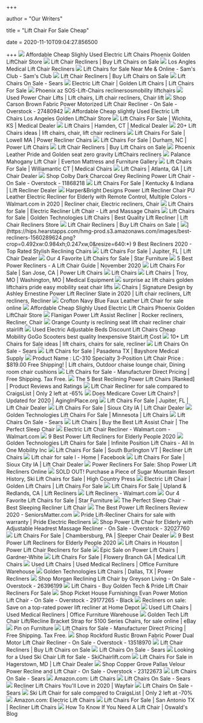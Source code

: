 +++
        
author = "Our Writers"
        
title = "Lift Chair For Sale Cheap"
        
date = 2020-11-10T09:04:27.856500
        
+++
[ ![](http://www.aamcare-electropedic.com/Used-Electric-Lift-Chairs.jpg)](http://www.aamcare-electropedic.com/Used-Electric-Lift-Chairs.jpg) Affordable Cheap Slighly Used Electric Lift Chairs Phoenix Golden LiftChair  Store
[ ![](https://www.1800wheelchair.com/media/catalog/cache/b8fb6680f3620f3655291297147b962e.jpg)](https://www.1800wheelchair.com/media/catalog/cache/b8fb6680f3620f3655291297147b962e.jpg) Lift Chair Recliners | Buy Lift Chairs on Sale
[ ![](http://www.aamcare-electropedic.com/-lc599.jpg)](http://www.aamcare-electropedic.com/-lc599.jpg) Los Angles Medical Lift Chair Recliners
[ ![](https://scene7.samsclub.com/is/image/samsclub/0019396804627_A?wid=280&hei=280)](https://scene7.samsclub.com/is/image/samsclub/0019396804627_A?wid=280&hei=280) Lift Chairs for Sale Near Me & Online - Sam's Club - Sam's Club
[ ![](https://www.1800wheelchair.com/media/catalog/cache/542f804fbccf89d8774d92afd849827a.jpg)](https://www.1800wheelchair.com/media/catalog/cache/542f804fbccf89d8774d92afd849827a.jpg) Lift Chair Recliners | Buy Lift Chairs on Sale
[ ![](https://c.shld.net/rpx/i/s/i/mp/10169836/prod_11776079213?hei=245&wid=245&op_sharpen=1&qlt=85)](https://c.shld.net/rpx/i/s/i/mp/10169836/prod_11776079213?hei=245&wid=245&op_sharpen=1&qlt=85) Lift Chairs On Sale - Sears
[ ![](https://towsonmedicalequipment.com/wp-content/uploads/2020/04/lift-chair-300x300.png)](https://towsonmedicalequipment.com/wp-content/uploads/2020/04/lift-chair-300x300.png) Electric Lift Chair | Golden Lift Chairs | Lift Chairs For Sale
[ ![](http://www.sosmobility.com/sos-lift-chair-price-list.jpg)](http://www.sosmobility.com/sos-lift-chair-price-list.jpg) Phoenix az SOS-Lift-Chairs reclinersosmobility liftchairs
[ ![](https://i.pinimg.com/originals/39/43/47/3943471f6c456aff15540ed4b5d03618.jpg)](https://i.pinimg.com/originals/39/43/47/3943471f6c456aff15540ed4b5d03618.jpg) Used Power Chair Lifts | Lift chairs, Lift chair recliners, Chair lift
[ ![](https://ak1.ostkcdn.com/images/products/27480942/Carson-Brown-Fabric-Power-Motorized-Lift-Chair-Recliner-e01e9d2a-97f1-44bb-b289-38f513ddac86_600.jpg?impolicy=medium)](https://ak1.ostkcdn.com/images/products/27480942/Carson-Brown-Fabric-Power-Motorized-Lift-Chair-Recliner-e01e9d2a-97f1-44bb-b289-38f513ddac86_600.jpg?impolicy=medium) Shop Carson Brown Fabric Power Motorized Lift Chair Recliner - On Sale -  Overstock - 27480942
[ ![](https://latexpedic.com/4110_electropedic_logo_SA.png)](https://latexpedic.com/4110_electropedic_logo_SA.png) Affordable Cheap slightly Used Electric Lift Chairs Los Angeles Golden  LiftChair Store
[ ![](https://cdnmedia.endeavorsuite.com/images/organizations/0e42df25-a7f2-477f-a89b-76292889af2b/header4.jpg?v=1566937214922)](https://cdnmedia.endeavorsuite.com/images/organizations/0e42df25-a7f2-477f-a89b-76292889af2b/header4.jpg?v=1566937214922) Lift Chairs For Sale | Wichita, KS | Medical Dealer
[ ![](https://cdnmedia.endeavorsuite.com/images/organizations/767cf084-66e5-464e-b996-ae732b447af3/SIGNATURE%20SERIES%20-%20CAMBRIDGE%20LIFT%20CHAIR.jpg?v=1576173421544)](https://cdnmedia.endeavorsuite.com/images/organizations/767cf084-66e5-464e-b996-ae732b447af3/SIGNATURE%20SERIES%20-%20CAMBRIDGE%20LIFT%20CHAIR.jpg?v=1576173421544) Lift Chairs | Hamden, CT | Medical Dealer
[ ![](https://i.pinimg.com/236x/ec/e0/92/ece092ee243cff2e8b7ce8f788a95e07--mobility-aids-chairs-for-sale.jpg)](https://i.pinimg.com/236x/ec/e0/92/ece092ee243cff2e8b7ce8f788a95e07--mobility-aids-chairs-for-sale.jpg) 20+ Lift Chairs ideas | lift chairs, chair, lift chair recliners
[ ![](https://cdnmedia.endeavorsuite.com/images/organizations/35ae7ec2-8d3b-4116-ad71-c19a3341bbf0/lift-chair_3.jpg?v=1582653752172)](https://cdnmedia.endeavorsuite.com/images/organizations/35ae7ec2-8d3b-4116-ad71-c19a3341bbf0/lift-chair_3.jpg?v=1582653752172) Lift Chairs For Sale | Lowell MA | Power Recliner Chairs
[ ![](https://cdnmedia.endeavorsuite.com/images/ThumbGenerator/Thumb.aspx?img=//cdnmedia.endeavorsuite.com/images/organizations/b47a0a4d-3a8d-4f0b-81a7-a32b44dda428/Man%20in%20Lift%20Chair%20(1).JPG&v=1575326402004&mw=400&mh=230&f=1?v=20200223130154)](https://cdnmedia.endeavorsuite.com/images/ThumbGenerator/Thumb.aspx?img=//cdnmedia.endeavorsuite.com/images/organizations/b47a0a4d-3a8d-4f0b-81a7-a32b44dda428/Man%20in%20Lift%20Chair%20(1).JPG&v=1575326402004&mw=400&mh=230&f=1?v=20200223130154) Lift Chairs For Sale | Durham, NC | Power Lift Chairs
[ ![](https://www.1800wheelchair.com/media/catalog/cache/f39cb5c770e3065b0e792fadf05f5bf7.jpg)](https://www.1800wheelchair.com/media/catalog/cache/f39cb5c770e3065b0e792fadf05f5bf7.jpg) Lift Chair Recliners | Buy Lift Chairs on Sale
[ ![](http://www.liftchaircity.com/Contact-LiftChairs.jpg)](http://www.liftchaircity.com/Contact-LiftChairs.jpg) Phoenix Leather Pride and Golden seat zero gravity LiftChairs recliners
[ ![](https://i0.wp.com/www.evertonmattress.com/wp-content/uploads/2020/02/IMG_1132-scaled.jpg?fit=1920%2C2560&ssl=1)](https://i0.wp.com/www.evertonmattress.com/wp-content/uploads/2020/02/IMG_1132-scaled.jpg?fit=1920%2C2560&ssl=1) Palance Mahogany Lift Chair | Everton Mattress and Furniture Gallery
[ ![](https://cdnmedia.endeavorsuite.com/images/organizations/cedc8858-7902-4c32-bcc0-d077a66c41a6/POWER%20CLOUD%20LIFT%20CHAIR.jpg?v=1575387119568)](https://cdnmedia.endeavorsuite.com/images/organizations/cedc8858-7902-4c32-bcc0-d077a66c41a6/POWER%20CLOUD%20LIFT%20CHAIR.jpg?v=1575387119568) Lift Chairs For Sale | Williamantic CT | Medical Chairs
[ ![](https://cdnmedia.endeavorsuite.com/images/organizations/1190885e-d839-4cd5-930c-5f71e86f1864/5555%20FULL%20SLEEPER%20MODEL.jpg?v=1576171962480)](https://cdnmedia.endeavorsuite.com/images/organizations/1190885e-d839-4cd5-930c-5f71e86f1864/5555%20FULL%20SLEEPER%20MODEL.jpg?v=1576171962480) Lift Chairs | Atlanta, GA | Lift Chair Dealer
[ ![](https://ak1.ostkcdn.com/images/products/11868218/Colby-Black-Reclining-Power-Lift-Chair-b6b91bc2-3c93-4041-88e2-ff7863f98633_600.jpg?impolicy=medium)](https://ak1.ostkcdn.com/images/products/11868218/Colby-Black-Reclining-Power-Lift-Chair-b6b91bc2-3c93-4041-88e2-ff7863f98633_600.jpg?impolicy=medium) Shop Colby Dark Charcoal Grey Reclining Power Lift Chair - On Sale -  Overstock - 11868218
[ ![](https://cdnmedia.endeavorsuite.com/images/ThumbGenerator/Thumb.aspx?img=//cdnmedia.endeavorsuite.com/images/organizations/1f2f5181-16d9-48e8-984a-afcf61e71ec9/lift%20chair.jpg&v=1577376684244&mw=1000&mh=638&f=1?v=20201030134015)](https://cdnmedia.endeavorsuite.com/images/ThumbGenerator/Thumb.aspx?img=//cdnmedia.endeavorsuite.com/images/organizations/1f2f5181-16d9-48e8-984a-afcf61e71ec9/lift%20chair.jpg&v=1577376684244&mw=1000&mh=638&f=1?v=20201030134015) Lift Chairs For Sale | Kentucky & Indiana | Lift Recliner Dealer
[ ![](https://i.pinimg.com/originals/1b/5a/8c/1b5a8c7aeafa525fa9902e498fd93e60.jpg)](https://i.pinimg.com/originals/1b/5a/8c/1b5a8c7aeafa525fa9902e498fd93e60.jpg) Harper&Bright Designs Power Lift Recliner Chair PU Leather Electric Recliner  for Elderly with Remote Control, Multiple Colors - Walmart.com in 2020 | Recliner  chair, Electric recliners, Chair
[ ![](https://cdn.shopify.com/s/files/1/0922/3412/products/Stellar_Lifted-Charcoal-8-16_2048x.jpg?v=1479158302)](https://cdn.shopify.com/s/files/1/0922/3412/products/Stellar_Lifted-Charcoal-8-16_2048x.jpg?v=1479158302) Lift Chairs for Sale | Electric Recliner Lift Chair - Lift and Massage  Chairs
[ ![](http://www.americanmedicalinc.com/uploads/1/1/6/5/116546381/s809891359424567114_p287_i1_w640.jpeg)](http://www.americanmedicalinc.com/uploads/1/1/6/5/116546381/s809891359424567114_p287_i1_w640.jpeg) Lift Chairs for Sale | Golden Technologies Lift Chairs | Best Quality Lift  Recliner | Lift Chair Recliners Store
[ ![](https://www.1800wheelchair.com/media/catalog/cache/64dcc84269bca5567d29895850fd87ba.jpg)](https://www.1800wheelchair.com/media/catalog/cache/64dcc84269bca5567d29895850fd87ba.jpg) Lift Chair Recliners | Buy Lift Chairs on Sale
[ ![](https://hips.hearstapps.com/hmg-prod.s3.amazonaws.com/images/best-recliners-1560289624.png?crop=0.492xw:0.984xh;0.247xw,0&resize=640:*)](https://hips.hearstapps.com/hmg-prod.s3.amazonaws.com/images/best-recliners-1560289624.png?crop=0.492xw:0.984xh;0.247xw,0&resize=640:*) 9 Best Recliners 2020 - Top Rated Stylish Reclining Chairs
[ ![](https://cdnmedia.endeavorsuite.com/images/organizations/3f8c684c-569c-4c5d-b319-3bacef2c11d4/MAXICOMFORTER%20COMFORTER%20LIFT%20CHAIR.jpg?v=1582152950405)](https://cdnmedia.endeavorsuite.com/images/organizations/3f8c684c-569c-4c5d-b319-3bacef2c11d4/MAXICOMFORTER%20COMFORTER%20LIFT%20CHAIR.jpg?v=1582152950405) Lift Chairs For Sale | Jupiter, FL | Lift Chair Dealer
[ ![](http://blog.starfurniture.com/wp-content/uploads/sites/31/2020/05/Pinnacle-Power-Lift-Chair-with-Heat-Massage-505x505.jpg)](http://blog.starfurniture.com/wp-content/uploads/sites/31/2020/05/Pinnacle-Power-Lift-Chair-with-Heat-Massage-505x505.jpg) Our 4 Favorite Lift Chairs for Sale | Star Furniture
[ ![](https://sp.expertofequipment.com/spai/w_788+q_lossy+ret_img+to_webp/https://expertofequipment.com/wp-content/uploads/2018/08/2018-08-23.png)](https://sp.expertofequipment.com/spai/w_788+q_lossy+ret_img+to_webp/https://expertofequipment.com/wp-content/uploads/2018/08/2018-08-23.png) 5 Best Power Recliners - A Lift Chair Guide | November 2020
[ ![](https://cdnmedia.endeavorsuite.com/images/ThumbGenerator/Thumb.aspx?img=//cdnmedia.endeavorsuite.com/images/organizations/65255390-0bc2-4c79-9f39-ad06cb020a6e/SEO%20Images/Woman%20in%20Lift%20Chair.jpeg&v=1594159901567&mw=1140&mh=565&f=1?v=20200707171243)](https://cdnmedia.endeavorsuite.com/images/ThumbGenerator/Thumb.aspx?img=//cdnmedia.endeavorsuite.com/images/organizations/65255390-0bc2-4c79-9f39-ad06cb020a6e/SEO%20Images/Woman%20in%20Lift%20Chair.jpeg&v=1594159901567&mw=1140&mh=565&f=1?v=20200707171243) Lift Chairs For Sale | San Jose, CA | Power Lift Chairs
[ ![](https://i.pinimg.com/236x/a3/a8/c7/a3a8c7af56789cc032cde39331a0c591--extra-storage-space-storage-spaces.jpg)](https://i.pinimg.com/236x/a3/a8/c7/a3a8c7af56789cc032cde39331a0c591--extra-storage-space-storage-spaces.jpg) Lift Chairs
[ ![](https://ari-cms.com/Content/Site/26723/Images/Space%20Savers%20BACK%20TO%20BACK.jpg)](https://ari-cms.com/Content/Site/26723/Images/Space%20Savers%20BACK%20TO%20BACK.jpg) Lift Chairs | Troy, MO | Washington, MO | Medical Equipment
[ ![](http://www.liftchaircity.com/LC-105-Micro-Suede-Sandal_720x.jpg)](http://www.liftchaircity.com/LC-105-Micro-Suede-Sandal_720x.jpg) surprise az lift chairs golden liftchairs pride easy mobility seat chair  lifts
[ ![](https://i.pinimg.com/736x/e3/d4/0c/e3d40ce8f0bd925ceb6636148fe1a7a5.jpg)](https://i.pinimg.com/736x/e3/d4/0c/e3d40ce8f0bd925ceb6636148fe1a7a5.jpg) Chairs | Signature Design by Ashley Ernestine Power Lift Recliner Slate in  2020 | Lift chair recliners, Lift recliners, Recliner
[ ![](https://i.ebayimg.com/images/g/Z88AAOSwNmJcoYfW/s-l640.jpg)](https://i.ebayimg.com/images/g/Z88AAOSwNmJcoYfW/s-l640.jpg) Crofton Navy Blue Faux Leather Lift Chair for sale online
[ ![](http://www.aamcare-electropedic.com/comforter.gif)](http://www.aamcare-electropedic.com/comforter.gif) Affordable Cheap Slighly Used Electric Lift Chairs Phoenix Golden LiftChair  Store
[ ![](https://i.pinimg.com/736x/2c/2d/58/2c2d587d59737a22d3f2fc5e2e115df4.jpg)](https://i.pinimg.com/736x/2c/2d/58/2c2d587d59737a22d3f2fc5e2e115df4.jpg) Flanigan Power Lift Assist Recliner | Rocker recliners, Recliner, Chair
[ ![](https://www.electropedic.com/1301.jpg)](https://www.electropedic.com/1301.jpg) Orange County is reclining seat lift chair recliner chair stairlift
[ ![](http://www.aamcare.com/--Used-Master.jpg)](http://www.aamcare.com/--Used-Master.jpg) Used Electric Adjustable Beds Discount Lift Chairs Cheap Mobility GoGo  Scooters best quality Inexpensive StairLift Cost
[ ![](https://i.pinimg.com/236x/3c/a9/72/3ca972b69f6a957b663aea71c2db410a.jpg)](https://i.pinimg.com/236x/3c/a9/72/3ca972b69f6a957b663aea71c2db410a.jpg) 10+ Lift Chairs for Sale ideas | lift chairs, chairs for sale, recliner
[ ![](https://c.shld.net/rpx/i/s/pi/mp/28095/prod_10652306121?src=https%3A%2F%2Fd3d71ba2asa5oz.cloudfront.net%2F12013681%2Fimages%2Fuc550m26%2520bamboo.jpg&d=bdb7a59278110acd7321120e06c9536e75abd05c&hei=245&wid=245&op_sharpen=1&qlt=85)](https://c.shld.net/rpx/i/s/pi/mp/28095/prod_10652306121?src=https%3A%2F%2Fd3d71ba2asa5oz.cloudfront.net%2F12013681%2Fimages%2Fuc550m26%2520bamboo.jpg&d=bdb7a59278110acd7321120e06c9536e75abd05c&hei=245&wid=245&op_sharpen=1&qlt=85) Lift Chairs On Sale - Sears
[ ![](https://bayshoremedicalsupply.net/wp-content/uploads/2019/02/bayshore-lift-chairs-1024x427.jpg)](https://bayshoremedicalsupply.net/wp-content/uploads/2019/02/bayshore-lift-chairs-1024x427.jpg) Lift Chairs for Sale | Pasadena TX | Bayshore Medical Supply
[ ![](https://i.pinimg.com/originals/c6/c1/97/c6c1976d54beda142f44eebf9ec9e20d.jpg)](https://i.pinimg.com/originals/c6/c1/97/c6c1976d54beda142f44eebf9ec9e20d.jpg) Product Name : LC-310 Specialty 3-Position Lift Chair Price : $819.00 Free  Shipping! | Lift chairs, Outdoor chaise lounge chair, Dining room chair  cushions
[ ![](https://www.mobilityscootersdirect.com/pdf/best-medical-recliner-chairs.png)](https://www.mobilityscootersdirect.com/pdf/best-medical-recliner-chairs.png) Lift Chairs for Sale - Manufacturer Direct Pricing | Free Shipping. Tax  Free.
[ ![](https://www.top5reviewed.com/wp-content/uploads/2017/03/51QnksKRydL.jpg)](https://www.top5reviewed.com/wp-content/uploads/2017/03/51QnksKRydL.jpg) The 5 Best Reclining Power Lift Chairs [Ranked] | Product Reviews and  Ratings
[ ![](https://www.used.forsale/sh-img/61uiFjD1NNL._SY550__lift%2Bchair%2Brecliner.jpg)](https://www.used.forsale/sh-img/61uiFjD1NNL._SY550__lift%2Bchair%2Brecliner.jpg) Lift Chair Recliner for sale compared to CraigsList | Only 2 left at -65%
[ ![](https://aginginplace.org/wp-content/uploads/2018/10/lift-chair-recliners.jpg)](https://aginginplace.org/wp-content/uploads/2018/10/lift-chair-recliners.jpg) Does Medicare Cover Lift Chairs? | Updated for 2020 | AgingInPlace.org
[ ![](https://cdnmedia.endeavorsuite.com/images/organizations/3f8c684c-569c-4c5d-b319-3bacef2c11d4/SIGNATURE%20SERIES-%20SPACE%20SAVER%20LIFT%20CHAIR.jpg?v=1582152402051)](https://cdnmedia.endeavorsuite.com/images/organizations/3f8c684c-569c-4c5d-b319-3bacef2c11d4/SIGNATURE%20SERIES-%20SPACE%20SAVER%20LIFT%20CHAIR.jpg?v=1582152402051) Lift Chairs For Sale | Jupiter, FL | Lift Chair Dealer
[ ![](https://ari-cms.com/Content/Site/27072/images/Man%20standing%20out%20of%20a%20medical%20lift%20chair.jpg?v=1472676136457)](https://ari-cms.com/Content/Site/27072/images/Man%20standing%20out%20of%20a%20medical%20lift%20chair.jpg?v=1472676136457) Lift Chairs For Sale | Sioux City IA | Lift Chair Dealer
[ ![](https://cdnmedia.endeavorsuite.com/images/organizations/f41d4af2-726f-42bc-b589-135aa8e7853f/Header.jpg?v=1556137533053)](https://cdnmedia.endeavorsuite.com/images/organizations/f41d4af2-726f-42bc-b589-135aa8e7853f/Header.jpg?v=1556137533053) Golden Technologies Lift Chairs For Sale | Minnesota | Lift Chairs
[ ![](https://c.shld.net/rpx/i/s/pi/mp/28095/prod_10683403321?src=https%3A%2F%2Fd3d71ba2asa5oz.cloudfront.net%2F12013681%2Fimages%2Fuc544m%2520hazlenut.jpg&d=cd16ac1a47d8309d1d7ed50f08abb71ec748a007&hei=245&wid=245&op_sharpen=1&qlt=85)](https://c.shld.net/rpx/i/s/pi/mp/28095/prod_10683403321?src=https%3A%2F%2Fd3d71ba2asa5oz.cloudfront.net%2F12013681%2Fimages%2Fuc544m%2520hazlenut.jpg&d=cd16ac1a47d8309d1d7ed50f08abb71ec748a007&hei=245&wid=245&op_sharpen=1&qlt=85) Lift Chairs On Sale - Sears
[ ![](https://1c73w227l1pd6jzzb1s6e4v1-wpengine.netdna-ssl.com/wp-content/uploads/2020/02/home-bg-mobile.jpg)](https://1c73w227l1pd6jzzb1s6e4v1-wpengine.netdna-ssl.com/wp-content/uploads/2020/02/home-bg-mobile.jpg) Lift Chairs | Buy the Best Lift Assist Chair | The Perfect Sleep Chair
[ ![](https://i5.walmartimages.com/asr/8b742cfb-3bb3-4b36-8616-aa00fbe800b1_1.bb1db0689ae79c150096afda6588147b.jpeg)](https://i5.walmartimages.com/asr/8b742cfb-3bb3-4b36-8616-aa00fbe800b1_1.bb1db0689ae79c150096afda6588147b.jpeg) Electric Lift Chair Recliner - Walmart.com - Walmart.com
[ ![](https://www.womansworld.com/wp-content/uploads/2020/09/power-lift-recliners.png)](https://www.womansworld.com/wp-content/uploads/2020/09/power-lift-recliners.png) 9 Best Power Lift Recliners for Elderly People 2020
[ ![](https://sep.yimg.com/ay/yhst-47746124477310/lift-chairs-3.gif)](https://sep.yimg.com/ay/yhst-47746124477310/lift-chairs-3.gif) Golden Technologies Lift Chairs for Sale | Infinite Position Lift Chairs -  All In One Mobility Inc
[ ![](https://ari-cms.com/Content/Site/26654/header.jpg)](https://ari-cms.com/Content/Site/26654/header.jpg) Lift Chairs For Sale | South Burlington VT | Recliner Lift Chairs
[ ![](https://lookaside.fbsbx.com/lookaside/crawler/media/?media_id=110209440384364)](https://lookaside.fbsbx.com/lookaside/crawler/media/?media_id=110209440384364) Lift chair for sale l - Home | Facebook
[ ![](https://ari-cms.com/Content/Site/27072/images/Bucket-recliner-lift-chair%20(1).PNG?v=1472676136457)](https://ari-cms.com/Content/Site/27072/images/Bucket-recliner-lift-chair%20(1).PNG?v=1472676136457) Lift Chairs For Sale | Sioux City IA | Lift Chair Dealer
[ ![](https://images.rtg-prod.com/arilio-navy-leather-dual-power-recliner_15519727_image-item?cache-id=50197be8d8601a6d49b4858f097a9631)](https://images.rtg-prod.com/arilio-navy-leather-dual-power-recliner_15519727_image-item?cache-id=50197be8d8601a6d49b4858f097a9631) Power Recliners For Sale: Shop Power Lift Recliners Online
[ ![](https://i1.wp.com/www.hcpress.com/img/FIXE_03093.jpg?fit=968%2C648&ssl=1)](https://i1.wp.com/www.hcpress.com/img/FIXE_03093.jpg?fit=968%2C648&ssl=1) SOLD OUT! Purchase a Piece of Sugar Mountain Resort History, Ski Lift  Chairs for Sale | High Country Press
[ ![](https://towsonmedicalequipment.com/wp-content/uploads/2017/03/Lift-Chairs-on-Sale.jpg)](https://towsonmedicalequipment.com/wp-content/uploads/2017/03/Lift-Chairs-on-Sale.jpg) Electric Lift Chair | Golden Lift Chairs | Lift Chairs For Sale
[ ![](https://cdnmedia.endeavorsuite.com/images/organizations/51df9817-32f2-4ced-9ecb-5b8e5659fb63/COMFORTER%20LIFT%20CHAIR%20Golde.jpg?v=1597164656080)](https://cdnmedia.endeavorsuite.com/images/organizations/51df9817-32f2-4ced-9ecb-5b8e5659fb63/COMFORTER%20LIFT%20CHAIR%20Golde.jpg?v=1597164656080) Lift Chairs For Sale | Upland & Redlands, CA | Lift Recliners
[ ![](https://i5.walmartimages.com/asr/6b5e3a75-e82a-4160-81fd-2426e3aab48a.8d371b1b0359ce758f5bb1f19a55bf04.jpeg?odnHeight=200&odnWidth=200&odnBg=ffffff)](https://i5.walmartimages.com/asr/6b5e3a75-e82a-4160-81fd-2426e3aab48a.8d371b1b0359ce758f5bb1f19a55bf04.jpeg?odnHeight=200&odnWidth=200&odnBg=ffffff) Lift Recliners - Walmart.com
[ ![](http://blog.starfurniture.com/wp-content/uploads/sites/31/2020/05/Evan-Power-Lift-Recliner-505x505.jpg)](http://blog.starfurniture.com/wp-content/uploads/sites/31/2020/05/Evan-Power-Lift-Recliner-505x505.jpg) Our 4 Favorite Lift Chairs for Sale | Star Furniture
[ ![](https://1c73w227l1pd6jzzb1s6e4v1-wpengine.netdna-ssl.com/wp-content/uploads/2020/02/perfect-sleep-chair-mobile-bg-1b.jpg)](https://1c73w227l1pd6jzzb1s6e4v1-wpengine.netdna-ssl.com/wp-content/uploads/2020/02/perfect-sleep-chair-mobile-bg-1b.jpg) The Perfect Sleep Chair - Best Sleeping Recliner Lift Chair
[ ![](https://m.media-amazon.com/images/I/51NORGF4FML.jpg)](https://m.media-amazon.com/images/I/51NORGF4FML.jpg) The Best Power Lift Recliners Review 2020 - SeniorsMatter.com
[ ![](https://www.livingwellstores.com/pub/media/catalog/category/category_616_9469.jpg)](https://www.livingwellstores.com/pub/media/catalog/category/category_616_9469.jpg) Pride Lift-Recliner Chairs for sale with warranty | Pride Electric Recliners
[ ![](https://ak1.ostkcdn.com/images/products/is/images/direct/2625745c6b0a97c22234f6ad6e88180e57064e4f/Power-Lift-Chair-for-Elderly-with-Adjustable-Headrest-Massage-Recliner.jpg?impolicy=medium)](https://ak1.ostkcdn.com/images/products/is/images/direct/2625745c6b0a97c22234f6ad6e88180e57064e4f/Power-Lift-Chair-for-Elderly-with-Adjustable-Headrest-Massage-Recliner.jpg?impolicy=medium) Shop Power Lift Chair for Elderly with Adjustable Headrest Massage Recliner  - On Sale - Overstock - 32027760
[ ![](https://cdnmedia.endeavorsuite.com/images/organizations/e4bbce55-61b2-4ccb-b03d-b31dc5009244/CLOUD%20LIFT%20CHAIR%201.jpg?v=1582238900217)](https://cdnmedia.endeavorsuite.com/images/organizations/e4bbce55-61b2-4ccb-b03d-b31dc5009244/CLOUD%20LIFT%20CHAIR%201.jpg?v=1582238900217) Lift Chairs For Sale | Chambersburg, PA | Sleeper Chair Dealer
[ ![](https://www.womansworld.com/wp-content/uploads/2020/02/power-lift-la-z-boy.jpg?w=1024)](https://www.womansworld.com/wp-content/uploads/2020/02/power-lift-la-z-boy.jpg?w=1024) 9 Best Power Lift Recliners for Elderly People 2020
[ ![](https://static.wixstatic.com/media/909a7b_2a481cb44e3a4fedb7ff1cc6723910bd~mv2.png/v1/fill/w_640,h_334,al_c,q_85,usm_0.66_1.00_0.01/909a7b_2a481cb44e3a4fedb7ff1cc6723910bd~mv2.webp)](https://static.wixstatic.com/media/909a7b_2a481cb44e3a4fedb7ff1cc6723910bd~mv2.png/v1/fill/w_640,h_334,al_c,q_85,usm_0.66_1.00_0.01/909a7b_2a481cb44e3a4fedb7ff1cc6723910bd~mv2.webp) Lift Chairs in Houston | Power Lift Chair Recliners for Sale
[ ![](https://gw-product.s3.amazonaws.com/132434_600x400.jpg)](https://gw-product.s3.amazonaws.com/132434_600x400.jpg) Epic Sale on Power Lift Chairs | Gardner-White
[ ![](https://ari-cms.com/Content/Site/27390/images/Golden-Power-Lift-Recliners-Scooters-Power-Wheelchairs-for-Memorial-Day.png?v=1472673069151)](https://ari-cms.com/Content/Site/27390/images/Golden-Power-Lift-Recliners-Scooters-Power-Wheelchairs-for-Memorial-Day.png?v=1472673069151) Lift Chairs For Sale | Flowery Branch GA | Medical Lift Chairs
[ ![](https://ofwllc.com/wp-content/uploads/2017/08/lift-chairs-for-sale-used.png)](https://ofwllc.com/wp-content/uploads/2017/08/lift-chairs-for-sale-used.png) Used Lift Chairs | Used Medical Recliners | Office Furniture Warehouse
[ ![](https://ari-cms.com/Content/Site/26894/images/Golden%20Technologies%20maxi%20comfort%20C.png)](https://ari-cms.com/Content/Site/26894/images/Golden%20Technologies%20maxi%20comfort%20C.png) Golden Technologies Lift Chairs | Dallas, TX | Power Recliners
[ ![](https://ak1.ostkcdn.com/images/products/26396199/Morgan-Lift-Chair-by-Greyson-Living-1201b0a9-970a-45de-88de-9b0438730725_600.jpg?impolicy=medium)](https://ak1.ostkcdn.com/images/products/26396199/Morgan-Lift-Chair-by-Greyson-Living-1201b0a9-970a-45de-88de-9b0438730725_600.jpg?impolicy=medium) Shop Morgan Reclining Lift Chair by Greyson Living - On Sale - Overstock -  26396199
[ ![](https://ecaremedicalsupplies.com/assets/pictures/product-template/lift-chair-banner-min.jpg)](https://ecaremedicalsupplies.com/assets/pictures/product-template/lift-chair-banner-min.jpg) Lift Chairs - Buy Golden Tech & Pride Lift Chair Recliners For Sale
[ ![](https://ak1.ostkcdn.com/images/products/29177265/Picket-House-Furnishings-Evan-Power-Motion-Lift-Chair-e1b58a52-e8fc-4077-a6f7-150bf31cc038_600.jpg?impolicy=medium)](https://ak1.ostkcdn.com/images/products/29177265/Picket-House-Furnishings-Evan-Power-Motion-Lift-Chair-e1b58a52-e8fc-4077-a6f7-150bf31cc038_600.jpg?impolicy=medium) Shop Picket House Furnishings Evan Power Motion Lift Chair - On Sale -  Overstock - 29177265 - Black
[ ![](https://www.gannett-cdn.com/presto/2020/06/03/USAT/d38439eb-8d26-4f78-9143-3822bb14d2eb-Recliner3.jpg?width=580&height=326&fit=bounds&auto=webp)](https://www.gannett-cdn.com/presto/2020/06/03/USAT/d38439eb-8d26-4f78-9143-3822bb14d2eb-Recliner3.jpg?width=580&height=326&fit=bounds&auto=webp) Recliners on sale: Save on a top-rated power lift recliner at Home Depot
[ ![](https://ofwllc.com/wp-content/uploads/2017/08/used-geri-chairs.png)](https://ofwllc.com/wp-content/uploads/2017/08/used-geri-chairs.png) Used Lift Chairs | Used Medical Recliners | Office Furniture Warehouse
[ ![](https://i.ebayimg.com/images/g/KR8AAOSw7GBeo5nW/s-l640.jpg)](https://i.ebayimg.com/images/g/KR8AAOSw7GBeo5nW/s-l640.jpg) Golden Tech Lift Chair Lift/Recline Bracket Strap for 5100 Series Chairs,  for sale online | eBay
[ ![](https://i.pinimg.com/originals/4c/fd/5c/4cfd5c910446e4d2c8be0f1b334f92b1.png)](https://i.pinimg.com/originals/4c/fd/5c/4cfd5c910446e4d2c8be0f1b334f92b1.png) Pin on Furniture
[ ![](https://www.mobilityscootersdirect.com/pub/media/wysiwyg/MSD-Pics/infinite-position-lift-chairs.jpg)](https://www.mobilityscootersdirect.com/pub/media/wysiwyg/MSD-Pics/infinite-position-lift-chairs.jpg) Lift Chairs for Sale - Manufacturer Direct Pricing | Free Shipping. Tax  Free.
[ ![](https://ak1.ostkcdn.com/images/products/13518970/Rockford-Rustic-Brown-Fabric-Power-Dual-Motor-Lift-Chair-Recliner-2f9b45f9-d434-48d4-b7e0-f8e70084ffb4_600.jpg?impolicy=medium)](https://ak1.ostkcdn.com/images/products/13518970/Rockford-Rustic-Brown-Fabric-Power-Dual-Motor-Lift-Chair-Recliner-2f9b45f9-d434-48d4-b7e0-f8e70084ffb4_600.jpg?impolicy=medium) Shop Rockford Rustic Brown Fabric Power Dual Motor Lift Chair Recliner - On  Sale - Overstock - 13518970
[ ![](https://www.1800wheelchair.com/media/catalog/cache/267f878c8c438cc6e043c753edee2dfb.jpg)](https://www.1800wheelchair.com/media/catalog/cache/267f878c8c438cc6e043c753edee2dfb.jpg) Lift Chair Recliners | Buy Lift Chairs on Sale
[ ![](https://c.shld.net/rpx/i/s/i/mp/10285830/prod_11700710504?hei=245&wid=245&op_sharpen=1&qlt=85)](https://c.shld.net/rpx/i/s/i/mp/10285830/prod_11700710504?hei=245&wid=245&op_sharpen=1&qlt=85) Lift Chairs On Sale - Sears
[ ![](http://skichairlift.com/wp-content/uploads/2013/12/ski-chairlift-bench-685x1024.jpg)](http://skichairlift.com/wp-content/uploads/2013/12/ski-chairlift-bench-685x1024.jpg) Looking for a Used Ski Chair Lift for Sale - SkiChairlift.com
[ ![](https://cdnmedia.endeavorsuite.com/images/organizations/7997bb2b-5171-408b-b498-9d8d562bc169/Couple%20enjoying%20coffee%20while%20man%20sits%20in%20a%20medical%20lift%20chair.jpg?v=1589824318531)](https://cdnmedia.endeavorsuite.com/images/organizations/7997bb2b-5171-408b-b498-9d8d562bc169/Couple%20enjoying%20coffee%20while%20man%20sits%20in%20a%20medical%20lift%20chair.jpg?v=1589824318531) Lift Chairs For Sale in Hagerstown, MD | Lift Chair Dealer
[ ![](https://ak1.ostkcdn.com/images/products/19458518/ProLounger-Power-Recline-and-Lift-Chair-Platinum-Grey-Velour-d7996beb-9fe6-40d6-b6eb-5adea9d8bf76_600.jpg?impolicy=medium)](https://ak1.ostkcdn.com/images/products/19458518/ProLounger-Power-Recline-and-Lift-Chair-Platinum-Grey-Velour-d7996beb-9fe6-40d6-b6eb-5adea9d8bf76_600.jpg?impolicy=medium) Shop Copper Grove Pallas Velour Power Recline and Lift Chair - On Sale -  Overstock - 23122673
[ ![](https://c.shld.net/rpx/i/s/i/mp/10285830/prod_11871824304?hei=245&wid=245&op_sharpen=1&qlt=85)](https://c.shld.net/rpx/i/s/i/mp/10285830/prod_11871824304?hei=245&wid=245&op_sharpen=1&qlt=85) Lift Chairs On Sale - Sears
[ ![](https://m.media-amazon.com/images/I/71qkAwBxfGL._AC_UY218_.jpg)](https://m.media-amazon.com/images/I/71qkAwBxfGL._AC_UY218_.jpg) Amazon.com: Lift Chairs
[ ![](https://c.shld.net/rpx/i/s/pi/mp/27954/prod_14237605917?src=http%3A%2F%2Fgm-images.amiventures.net%2FAMI2%2FB07D352JXB_L1.jpg&d=d347c925acd52e2b90aa6cd39f3b219dffe00008&hei=245&wid=245&op_sharpen=1&qlt=85)](https://c.shld.net/rpx/i/s/pi/mp/27954/prod_14237605917?src=http%3A%2F%2Fgm-images.amiventures.net%2FAMI2%2FB07D352JXB_L1.jpg&d=d347c925acd52e2b90aa6cd39f3b219dffe00008&hei=245&wid=245&op_sharpen=1&qlt=85) Lift Chairs On Sale - Sears
[ ![](https://secure.img1-fg.wfcdn.com/im/75894841/resize-h160-w160%5Ecompr-r85/3628/36285147/Lift+Assist+Nojus+Faux+Leather+Power+Recliner.jpg)](https://secure.img1-fg.wfcdn.com/im/75894841/resize-h160-w160%5Ecompr-r85/3628/36285147/Lift+Assist+Nojus+Faux+Leather+Power+Recliner.jpg) Recliner Lift Chairs You'll Love in 2020 | Wayfair
[ ![](https://c.shld.net/rpx/i/s/pi/mp/27954/prod_14238190217?src=http%3A%2F%2Fgm-images.amiventures.net%2FAMI2%2FB07F3RPZGW_L1.jpg&d=583b7739acfd5de31fa493d50c8899d29619aedc&hei=245&wid=245&op_sharpen=1&qlt=85)](https://c.shld.net/rpx/i/s/pi/mp/27954/prod_14238190217?src=http%3A%2F%2Fgm-images.amiventures.net%2FAMI2%2FB07F3RPZGW_L1.jpg&d=583b7739acfd5de31fa493d50c8899d29619aedc&hei=245&wid=245&op_sharpen=1&qlt=85) Lift Chairs On Sale - Sears
[ ![](https://www.used.forsale/sh-img/ski_lift_chair_small_3d_model_c4d_max_obj_fbx_ma_lwo_3ds_3dm_stl_1173413_o_ski%2Blift%2Bchair.jpg)](https://www.used.forsale/sh-img/ski_lift_chair_small_3d_model_c4d_max_obj_fbx_ma_lwo_3ds_3dm_stl_1173413_o_ski%2Blift%2Bchair.jpg) Ski Lift Chair for sale compared to CraigsList | Only 2 left at -70%
[ ![](https://m.media-amazon.com/images/I/51IaoEKdVzL._SS400_.jpg)](https://m.media-amazon.com/images/I/51IaoEKdVzL._SS400_.jpg) Amazon.com: Electric Lift Chairs
[ ![](https://ari-cms.com/Content/Site/26889/images/Bucket-Golden-Technologies-Power-Lift-Chair%20(1).jpg?v=1472676136457)](https://ari-cms.com/Content/Site/26889/images/Bucket-Golden-Technologies-Power-Lift-Chair%20(1).jpg?v=1472676136457) Lift Chairs For Sale | San Antonio TX | Recliner Lift Chairs
[ ![](https://oswaldspharmacy.com/wp-content/uploads/2017/08/chairs-blog-1.22.19.jpg)](https://oswaldspharmacy.com/wp-content/uploads/2017/08/chairs-blog-1.22.19.jpg) How To Know If You Need A Lift Chair | Oswald's Blog
